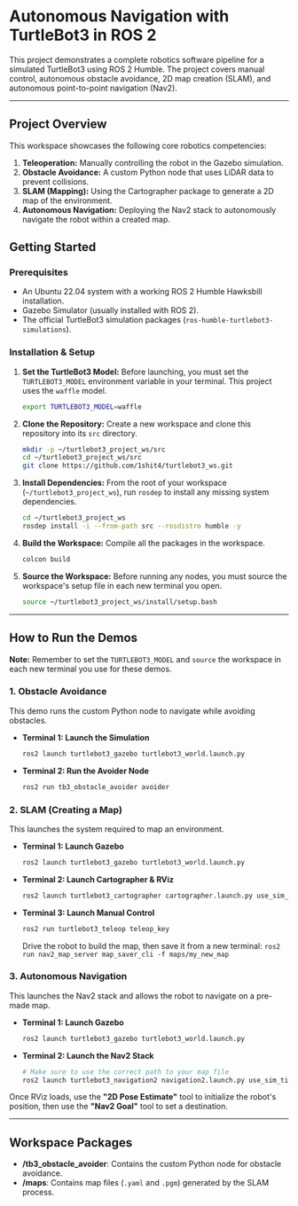 # Autonomous Navigation with TurtleBot3 in ROS 2

This project demonstrates a complete robotics software pipeline for a simulated TurtleBot3 using ROS 2 Humble. The project covers manual control, autonomous obstacle avoidance, 2D map creation (SLAM), and autonomous point-to-point navigation (Nav2).

---

## Project Overview

This workspace showcases the following core robotics competencies:

1.  **Teleoperation:** Manually controlling the robot in the Gazebo simulation.
2.  **Obstacle Avoidance:** A custom Python node that uses LiDAR data to prevent collisions.
3.  **SLAM (Mapping):** Using the Cartographer package to generate a 2D map of the environment.
4.  **Autonomous Navigation:** Deploying the Nav2 stack to autonomously navigate the robot within a created map.

## Getting Started

### Prerequisites

*   An Ubuntu 22.04 system with a working ROS 2 Humble Hawksbill installation.
*   Gazebo Simulator (usually installed with ROS 2).
*   The official TurtleBot3 simulation packages (`ros-humble-turtlebot3-simulations`).

### Installation & Setup

1.  **Set the TurtleBot3 Model:**
    Before launching, you must set the `TURTLEBOT3_MODEL` environment variable in your terminal. This project uses the `waffle` model.
    ```bash
    export TURTLEBOT3_MODEL=waffle
    ```

2.  **Clone the Repository:**
    Create a new workspace and clone this repository into its `src` directory.
    ```bash
    mkdir -p ~/turtlebot3_project_ws/src
    cd ~/turtlebot3_project_ws/src
    git clone https://github.com/1shit4/turtlebot3_ws.git
    ```

3.  **Install Dependencies:**
    From the root of your workspace (`~/turtlebot3_project_ws`), run `rosdep` to install any missing system dependencies.
    ```bash
    cd ~/turtlebot3_project_ws
    rosdep install -i --from-path src --rosdistro humble -y
    ```

4.  **Build the Workspace:**
    Compile all the packages in the workspace.
    ```bash
    colcon build
    ```

5.  **Source the Workspace:**
    Before running any nodes, you must source the workspace's setup file in each new terminal you open.
    ```bash
    source ~/turtlebot3_project_ws/install/setup.bash
    ```

---

## How to Run the Demos

**Note:** Remember to set the `TURTLEBOT3_MODEL` and `source` the workspace in each new terminal you use for these demos.

### 1. Obstacle Avoidance

This demo runs the custom Python node to navigate while avoiding obstacles.

*   **Terminal 1: Launch the Simulation**
    ```bash
    ros2 launch turtlebot3_gazebo turtlebot3_world.launch.py
    ```
*   **Terminal 2: Run the Avoider Node**
    ```bash
    ros2 run tb3_obstacle_avoider avoider
    ```

### 2. SLAM (Creating a Map)

This launches the system required to map an environment.

*   **Terminal 1: Launch Gazebo**
    ```bash
    ros2 launch turtlebot3_gazebo turtlebot3_world.launch.py
    ```
*   **Terminal 2: Launch Cartographer & RViz**
    ```bash
    ros2 launch turtlebot3_cartographer cartographer.launch.py use_sim_time:=True
    ```
*   **Terminal 3: Launch Manual Control**
    ```bash
    ros2 run turtlebot3_teleop teleop_key
    ```
    Drive the robot to build the map, then save it from a new terminal:
    `ros2 run nav2_map_server map_saver_cli -f maps/my_new_map`

### 3. Autonomous Navigation

This launches the Nav2 stack and allows the robot to navigate on a pre-made map.

*   **Terminal 1: Launch Gazebo**
    ```bash
    ros2 launch turtlebot3_gazebo turtlebot3_world.launch.py
    ```
*   **Terminal 2: Launch the Nav2 Stack**
    ```bash
    # Make sure to use the correct path to your map file
    ros2 launch turtlebot3_navigation2 navigation2.launch.py use_sim_time:=True map:=$HOME/turtlebot3_project_ws/src/YOUR_REPO_NAME/maps/my_world_map.yaml
    ```
Once RViz loads, use the **"2D Pose Estimate"** tool to initialize the robot's position, then use the **"Nav2 Goal"** tool to set a destination.

---

## Workspace Packages

*   **/tb3_obstacle_avoider**: Contains the custom Python node for obstacle avoidance.
*   **/maps**: Contains map files (`.yaml` and `.pgm`) generated by the SLAM process.